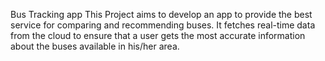 Bus Tracking app
This Project aims to develop an app to provide the best service for comparing and recommending buses. It fetches real-time data from the cloud to ensure that a user gets the most accurate information about the buses available in his/her area.
